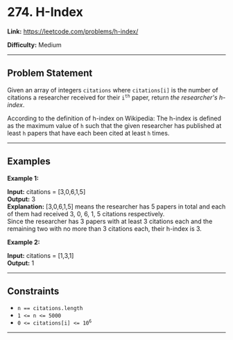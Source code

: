 # 274. H-Index

**Link:** https://leetcode.com/problems/h-index/

**Difficulty:** Medium

---

## Problem Statement

Given an array of integers `citations` where `citations[i]` is the number of citations a researcher received for their <code>i<sup>th</sup></code> paper, return _the researcher's h-index_.

According to the definition of h-index on Wikipedia: The h-index is defined as the maximum value of `h` such that the given researcher has published at least `h` papers that have each been cited at least `h` times.

---

## Examples

**Example 1:**

**Input:** citations = [3,0,6,1,5] \
**Output:** 3 \
**Explanation:** [3,0,6,1,5] means the researcher has 5 papers in total and each of them had received 3, 0, 6, 1, 5 citations respectively. \
Since the researcher has 3 papers with at least 3 citations each and the remaining two with no more than 3 citations each, their h-index is 3.

**Example 2:**

**Input:** citations = [1,3,1] \
**Output:** 1

---

## Constraints

- <code>n == citations.length </code>
- <code>1 <= n <= 5000</code>
- <code>0 <= citations[i] <= 10<sup>6</sup></code>

---